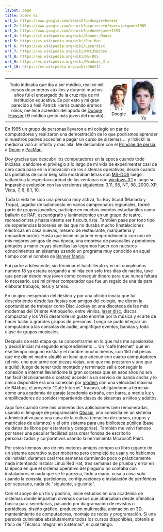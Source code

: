 ```yaml
---
layout: page
title: Sobre mi
url_1: https://www.google.com/search?q=doogie+howser
url_2: https://www.google.com/search?q=prince+of+persia+game+1989
url_3: https://www.google.com/search?q=doom+game+1993
url_4: https://it.wikipedia.org/wiki/Banner_Mania
url_5: https://es.wikipedia.org/wiki/Pac-Man
url_6: https://es.wikipedia.org/wiki/Laserdisc
url_7: https://es.wikipedia.org/wiki/M%C3%B3dem
url_8: https://es.wikipedia.org/wiki/MS-DOS
url_9: https://es.wikipedia.org/wiki/Windows_3.x
url_10: https://es.wikipedia.org/wiki/QBASIC
---
```


<table style="text-align: center; width: auto;">
  <tbody>
    <tr>
      <td>Todo indicaba que iba a ser médico, realice mil cursos de primeros auxilios y durante muchos años fui el encargado de la cruz roja de mi institución educativa. Es por esto y mi gran parecido a Neil Patrick Harris cuando éramos niños, me hice acreedor del apodo de <a target="_blank" href="{{ page.url_1 }}">Doogie Howser</a> (El médico genio más joven del mundo).</td>
      <td><img src="/public/imgs/doogie-howser.jpg" alt="Doogie Howser"/>Doogie</td>
      <td><img src="/public/imgs/yo-joven.jpg" alt="JuanDavid8a" style="max-width:78px;"/>Yo</td>
    </tr>
  </tbody>
</table>

En 1995 un grupo de personas llevaron a mi colegio un par de computadores y realizaron una demostración de lo que podríamos aprender si nuestros padres accedían a pagar un curso de sistemas ... y !!click!! la medicina voló al infinito y más allá. Me deslumbre con el <a target="_blank" href="{{ page.url_2 }}">Principe de persia</a>, a <a target="_blank" href="{{ page.url_3 }}">Doom</a> y <a target="_blank" href="{{ page.url_5 }}">PacMan</a>.    

Doy gracias que descubrí los computadores en la época cuando todo iniciaba, dandome el privilegio a lo largo de mi vida de experimentar casi de cero cada paso en la innovación de los sistemas operativos, desde cuando las pantallas de color beig sólo mostraban letras con <a target="_blank" href="{{ page.url_8 }}">MS-DOS</a> luego saltando a la espectacularidad de las ventanas con <a target="_blank" href="{{ page.url_9 }}">windows 3.1</a> y luego su imparable evolución con las versiones siguientes: 3.11, 95, NT, 98, 2000, XP, Vista, 7, 8, 8.1, 10.

Toda la vida he sido una persona muy activa, fui Boy Scout (Manada y Tropa), jugador de baloncesto en varios campeonatos regionales, formé parte de grupos juveniles, participe en muchos eventos estudiantiles como bailarín de RAP, escenógrafo y lunimotécnico en un grupo de teatro, recreacionista y hasta intente ser fisiculturista. Tambien pase por todo tipo de experiencias laborales en las que no duraba mucho (Instalaciones eléctricas en casa nuevas, mesero de restaurante, marquetería y encuadrenación). Hasta que inicie mi primer emprendimiento con uno de mis mejores amigos de esa época, una empresa de pasacalles y pendones pintados a mano cuyas plantillas las logramos hacer con nuestros conocimientos en sistemas usando un programa muy conocido en aquel tiempo con el nombre de <a target="_blank" href="{{ page.url_4 }}">Banner Mania</a>.

Fui padre adolescente, sin terminar el bachillerato y en mi cumpleaños numero 18 ya estaba cargando a mi hija con solo tres días de nacida, tuve que pensar desde muy joven como conseguir dinero para que nunca faltara lo necesario, usé mi primer computador que fue un regalo de una tía para elaborar trabajos, tesis y tareas. 

En un giro inesperado del destino y por una afición innata que fui descubriendo desde las fiestas con amigos del colegio, me dieron la oportunidad de trabajar como Disc Jockey en una discoteca de las más modernas del Oriente Antioqueño, entre vinilos, <a target="_blank" href="{{ page.url_6 }}">laser disc</a>, discos compactos y los VHS desarrollé un gusto enorme por la música y el arte de hacer bailar a grandes grupos de personas. Luego se pudo integrar un computador a las consolas de audio, amplifique eventos, bandas y toda clase de grupos musicales.

Después de esta etapa quise concentrarme en lo que más me apasionaba, y decidí iniciar mi segundo emprendimiento ... Un "café Internet" que en ese tiempo ninguno existía y el nombre mucho menos, con 150 mil pesos que me dio mi madre alquilé un local que adecue con cuatro computadores (el mío, uno que arme con piezas viejas, uno que me prestaron y uno que alquilé), luego de tener todo montado y terminado salí a conseguir la conexión a internet llevándome la gran sorpresa que en esos años no era tan facíl (técnicamente o costos) acceder a un servicio de banda ancha y lo único disponible era una conexión por <a target="_blank" href="{{ page.url_7 }}">modem</a> con una velocidad máxima de 64kbps, el proyecto "Café Internet" fracasó, obligándome a terminar como una academia de garaje (academia extraña, con barra, a media luz y amplificadores de sonido) impartiendo clases de sistemas a niños y adultos.

Aquí fue cuando cree mis primeras dos aplicaciones bien remuneradas, usando el lenguaje de programación <a target="_blank" href="{{ page.url_10 }}">Qbasic</a>, uno consistía en un sistema administrativo para una casa de la cultura (creación de cursos, grupos y matrículas de alumnos) y el otro sistema para una biblioteca pública (base de datos de libros por estantería y categorias). También me volvi famoso por tener una peculiar facilidad para crear fondos de escritorio personalizados y corporativos usando la herramienta Microsoft Paint. 

Por estos tiempos uno de mis mejores amigos compro un libro gigante de un sistema operativo super moderno pero complejo de usar y no hablemos de instalar, duramos casi tres semanas durmiendo poco o prácticamente nada intentando instalar Linux Red Hat, tres semanas de prueba y error en la época en que el sistema operativo del pinguino no contaba con instaladores ni nada que se le parezca, todo a mano, cosa a cosa solo usando la consola, particiones, configuraciones e instalación de periféricos por separado, nada de "siguiente, siguiente".

Con el apoyo de un tío y padrino, inicie estudios en una academia de sistemas donde impartian diversos cursos que abarcaban desde ofimática básica para secretarias, pasando por diagramación de revistas o periódicos, diseño gráfico, producción multimedia, animación en 3D, mantenimiento de computadores, montaje de redes y programación. Si una persona culminaba absolutamente todos los cursos disponibles, obtenía el título de "Técnico Integral en Sistemas", el cual tengo.
